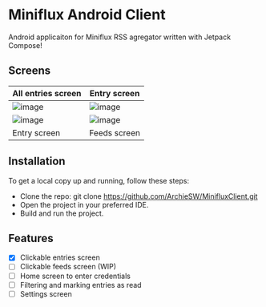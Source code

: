 # Miniflux Android Client
Android applicaiton for Miniflux RSS agregator written with Jetpack Compose! 

## Screens
|All entries screen|Entry screen|
|--|--|
|![image](https://github.com/ArchieSW/MinifluxClient/assets/47922037/70d96b24-0e25-460b-80df-6717ef18538c)|![image](https://github.com/ArchieSW/MinifluxClient/assets/47922037/dcbebc57-deac-4141-891d-068b99c1af0e)|
|![image](https://github.com/ArchieSW/MinifluxClient/assets/47922037/08f47ea4-4bff-45e1-94f8-ec2e42153ae1)|![image](https://github.com/ArchieSW/MinifluxClient/assets/47922037/1a2f5223-b48a-492a-b1a3-db84bc4d3602)
|Entry screen|Feeds screen|

## Installation
To get a local copy up and running, follow these steps:

 - Clone the repo: git clone https://github.com/ArchieSW/MinifluxClient.git
 - Open the project in your preferred IDE.
 - Build and run the project.

## Features
- [X] Clickable entries screen
- [ ] Clickable feeds screen (WIP)
- [ ] Home screen to enter credentials
- [ ] Filtering and marking entries as read
- [ ] Settings screen
